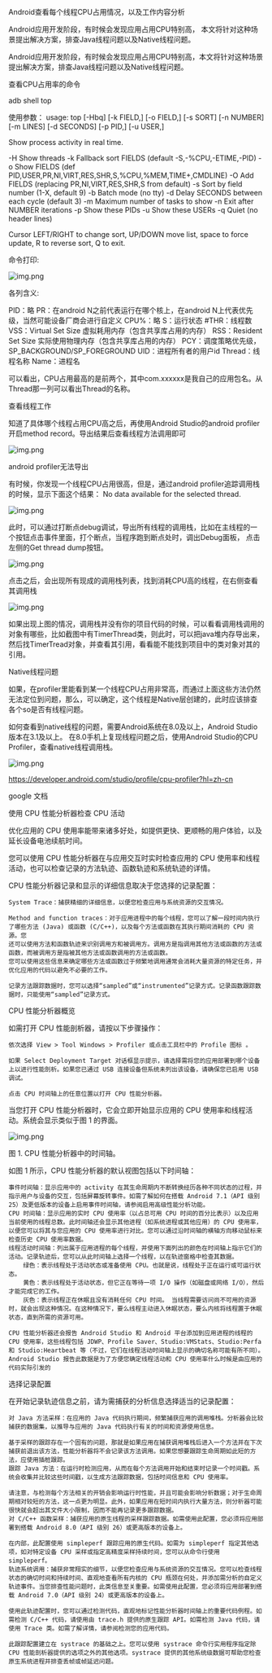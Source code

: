 Android查看每个线程CPU占用情况，以及工作内容分析

Android应用开发阶段，有时候会发现应用占用CPU特别高，
本文将针对这种场景提出解决方案，排查Java线程问题以及Native线程问题。

Android应用开发阶段，有时候会发现应用占用CPU特别高，本文将针对这种场景提出解决方案，排查Java线程问题以及Native线程问题。

查看CPU占用率的命令

adb shell top

使用参数：
usage: top [-Hbq] [-k FIELD,] [-o FIELD,] [-s SORT] [-n NUMBER] [-m LINES] [-d SECONDS] [-p PID,] [-u USER,]

Show process activity in real time.

-H	Show threads
-k	Fallback sort FIELDS (default -S,-%CPU,-ETIME,-PID)
-o	Show FIELDS (def PID,USER,PR,NI,VIRT,RES,SHR,S,%CPU,%MEM,TIME+,CMDLINE)
-O	Add FIELDS (replacing PR,NI,VIRT,RES,SHR,S from default)
-s	Sort by field number (1-X, default 9)
-b	Batch mode (no tty)
-d	Delay SECONDS between each cycle (default 3)
-m	Maximum number of tasks to show
-n	Exit after NUMBER iterations
-p	Show these PIDs
-u	Show these USERs
-q	Quiet (no header lines)

Cursor LEFT/RIGHT to change sort, UP/DOWN move list, space to force
update, R to reverse sort, Q to exit.

命令打印:

![img.png](Image/img_4.png)


各列含义:

PID：略
PR：在android N之前代表运行在哪个核上，在android N上代表优先级，当然可能设备厂商会进行自定义
CPU%：略
S：运行状态
#THR：线程数
VSS：Virtual Set Size  虚拟耗用内存（包含共享库占用的内存）
RSS：Resident Set Size 实际使用物理内存（包含共享库占用的内存）
PCY：调度策略优先级，SP_BACKGROUND/SP_FOREGROUND
UID：进程所有者的用户id
Thread：线程名称
Name：进程名

可以看出，CPU占用最高的是前两个，其中com.xxxxxx是我自己的应用包名。从Thread那一列可以看出Thread的名称。

查看线程工作

知道了具体哪个线程占用CPU高之后，再使用Android Studio的android profiler开启method record。导出结果后查看线程方法调用即可

![img.png](Image/img_5.png)

android profiler无法导出

有时候，你发现一个线程CPU占用很高，但是，通过android profiler追踪调用栈的时候，显示下面这个结果：
No data available for the selected thread.

![img.png](Image/img_6.png)

此时，可以通过打断点debug调试，导出所有线程的调用栈，比如在主线程的一个按钮点击事件里面，打个断点，当程序跑到断点处时，调出Debug面板，
点击左侧的Get thread dump按钮。

![img.png](Image/img_7.png)

点击之后，会出现所有现成的调用栈列表，找到消耗CPU高的线程，在右侧查看其调用栈

![img.png](Image/img_8.png)

如果出现上图的情况，调用栈并没有你的项目代码的时候，可以看看调用栈调用的对象有哪些，比如截图中有TimerThread类，则此时，可以把java堆内存导出来，
然后找TimerTread对象，并查看其引用，看看能不能找到项目中的类对象对其的引用。

Native线程问题

如果，在profiler里能看到某一个线程CPU占用非常高，而通过上面这些方法仍然无法定位到问题，那么，可以确定，这个线程是Native层创建的，此时应该排查各个so是否有线程问题。

如何查看到native线程的问题，需要Android系统在8.0及以上，Android Studio 版本在3.1及以上。
在8.0手机上复现线程问题之后，使用Android Studio的CPU Profiler，查看native线程调用栈。

![img.png](Image/img_9.png)

https://developer.android.com/studio/profile/cpu-profiler?hl=zh-cn

google 文档

使用 CPU 性能分析器检查 CPU 活动

优化应用的 CPU 使用率能带来诸多好处，如提供更快、更顺畅的用户体验，以及延长设备电池续航时间。

您可以使用 CPU 性能分析器在与应用交互时实时检查应用的 CPU 使用率和线程活动，也可以检查记录的方法轨迹、函数轨迹和系统轨迹的详情。

CPU 性能分析器记录和显示的详细信息取决于您选择的记录配置：

    System Trace：捕获精细的详细信息，以便您检查应用与系统资源的交互情况。

    Method and function traces：对于应用进程中的每个线程，您可以了解一段时间内执行了哪些方法 (Java) 或函数 (C/C++)，以及每个方法或函数在其执行期间消耗的 CPU 资源。您
    还可以使用方法和函数轨迹来识别调用方和被调用方。调用方是指调用其他方法或函数的方法或函数，而被调用方是指被其他方法或函数调用的方法或函数。
    您可以使用这些信息来确定哪些方法或函数过于频繁地调用通常会消耗大量资源的特定任务，并优化应用的代码以避免不必要的工作。

    记录方法跟踪数据时，您可以选择“sampled”或“instrumented”记录方式。记录函数跟踪数据时，只能使用“sampled”记录方式。

CPU 性能分析器概览

如需打开 CPU 性能剖析器，请按以下步骤操作：

    依次选择 View > Tool Windows > Profiler 或点击工具栏中的 Profile 图标 。

    如果 Select Deployment Target 对话框显示提示，请选择需将您的应用部署到哪个设备上以进行性能剖析。如果您已通过 USB 连接设备但系统未列出该设备，请确保您已启用 USB 调试。

    点击 CPU 时间轴上的任意位置以打开 CPU 性能分析器。

当您打开 CPU 性能分析器时，它会立即开始显示应用的 CPU 使用率和线程活动。系统会显示类似于图 1 的界面。

![img.png](Image/img_10.png)

图 1. CPU 性能分析器中的时间轴。

如图 1 所示，CPU 性能分析器的默认视图包括以下时间轴：

    事件时间轴：显示应用中的 activity 在其生命周期内不断转换经历各种不同状态的过程，并指示用户与设备的交互，包括屏幕旋转事件。如需了解如何在搭载 Android 7.1（API 级别 25）及更低版本的设备上启用事件时间轴，请参阅启用高级性能分析功能。
    CPU 时间轴：显示应用的实时 CPU 使用率（以占总可用 CPU 时间的百分比表示）以及应用当前使用的线程总数。此时间轴还会显示其他进程（如系统进程或其他应用）的 CPU 使用率，以便您可以将其与您应用的 CPU 使用率进行对比。您可以通过沿时间轴的横轴方向移动鼠标来检查历史 CPU 使用率数据。
    线程活动时间轴：列出属于应用进程的每个线程，并使用下面列出的颜色在时间轴上指示它们的活动。记录轨迹后，您可以从此时间轴上选择一个线程，以在轨迹窗格中检查其数据。
        绿色：表示线程处于活动状态或准备使用 CPU。也就是说，线程处于正在运行或可运行状态。
        黄色：表示线程处于活动状态，但它正在等待一项 I/O 操作（如磁盘或网络 I/O），然后才能完成它的工作。
        灰色：表示线程正在休眠且没有消耗任何 CPU 时间。 当线程需要访问尚不可用的资源时，就会出现这种情况。在这种情况下，要么线程主动进入休眠状态，要么内核将线程置于休眠状态，直到所需的资源可用。

    CPU 性能分析器还会报告 Android Studio 和 Android 平台添加到应用进程的线程的 CPU 使用率，这些线程包括 JDWP、Profile Saver、Studio:VMStats、Studio:Perfa 和 Studio:Heartbeat 等（不过，它们在线程活动时间轴上显示的确切名称可能有所不同）。Android Studio 报告此数据是为了方便您确定线程活动和 CPU 使用率什么时候是由应用的代码实际引发的

选择记录配置

在开始记录轨迹信息之前，请为需捕获的分析信息选择适当的记录配置：

    对 Java 方法采样：在应用的 Java 代码执行期间，频繁捕获应用的调用堆栈。分析器会比较捕获的数据集，以推导与应用的 Java 代码执行有关的时间和资源使用信息。

    基于采样的跟踪存在一个固有的问题，那就是如果应用在捕获调用堆栈后进入一个方法并在下次捕获前退出该方法，性能分析器将不会记录该方法调用。如果您想要跟踪生命周期如此短的方法，应使用插桩跟踪。
    跟踪 Java 方法：在运行时检测应用，从而在每个方法调用开始和结束时记录一个时间戳。系统会收集并比较这些时间戳，以生成方法跟踪数据，包括时间信息和 CPU 使用率。

    请注意，与检测每个方法相关的开销会影响运行时性能，并且可能会影响分析数据；对于生命周期相对较短的方法，这一点更为明显。此外，如果应用在短时间内执行大量方法，则分析器可能很快就会超出其文件大小限制，因而不能再记录更多跟踪数据。
    对 C/C++ 函数采样：捕获应用的原生线程的采样跟踪数据。如需使用此配置，您必须将应用部署到搭载 Android 8.0（API 级别 26）或更高版本的设备上。

    在内部，此配置使用 simpleperf 跟踪应用的原生代码。如需为 simpleperf 指定其他选项，如对特定设备 CPU 采样或指定高精度采样持续时间，您可以从命令行使用 simpleperf。
    轨迹系统调用：捕获非常翔实的细节，以便您检查应用与系统资源的交互情况。您可以检查线程状态的确切时间和持续时间、直观地查看所有内核的 CPU 瓶颈在何处，并添加需分析的自定义轨迹事件。当您排查性能问题时，此类信息至关重要。如需使用此配置，您必须将应用部署到搭载 Android 7.0（API 级别 24）或更高版本的设备上。

    使用此轨迹配置时，您可以通过检测代码，直观地标记性能分析器时间轴上的重要代码例程。如需检测 C/C++ 代码，请使用由 trace.h 提供的原生跟踪 API。如需检测 Java 代码，请使用 Trace 类。如需了解详情，请参阅检测您的应用代码。

    此跟踪配置建立在 systrace 的基础之上。您可以使用 systrace 命令行实用程序指定除 CPU 性能剖析器提供的选项之外的其他选项。systrace 提供的其他系统级数据可帮助您检查原生系统进程并排查丢帧或帧延迟问题。 